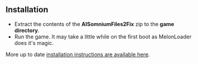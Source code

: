 ## Installation
- Extract the contents of the **AISomniumFiles2Fix** zip to the **game directory**.
- Run the game. It may take a little while on the first boot as MelonLoader does it's magic.

More up to date [installation instructions are available here](https://github.com/Lyall/AISomniumFiles2Fix#installation).
